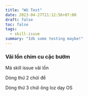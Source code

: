 ```yaml
---
title: "WU Test"
date: 2023-04-27T21:12:56+07:00
draft: false
toc: false
tags:
  - skill-issue
summary: "Idk some testing maybe!"
---
```


### Vãi lồn chim cu cặc bướm

Má skill issue vãi lồn

Dòng thứ 2 chửi đề

Dòng thứ 3 chửi ông loz dạy OS